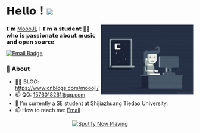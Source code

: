 
# 𝗛𝗲𝗹𝗹𝗼！<img src="https://user-images.githubusercontent.com/5679180/79618120-0daffb80-80be-11ea-819e-d2b0fa904d07.gif" width="27px"> 

<img align="right" width="250px" src="https://raw.githubusercontent.com/yaronzz/yaronzz/master/res/1.gif" />

𝗜'𝗺 [MoooJL](https://github.com/MoooJL)！𝗜'𝗺 𝗮 𝘀𝘁𝘂𝗱𝗲𝗻𝘁 👨‍💻 𝘄𝗵𝗼 𝗶𝘀 𝗽𝗮𝘀𝘀𝗶𝗼𝗻𝗮𝘁𝗲 𝗮𝗯𝗼𝘂𝘁 𝗺𝘂𝘀𝗶𝗰 𝗮𝗻𝗱 𝗼𝗽𝗲𝗻 𝘀𝗼𝘂𝗿𝗰𝗲.

[![Email Badge](https://img.shields.io/badge/-GMAIL-D14836?style=for-the-badge&logo=gmail&logoColor=white)](mailto:yaronhuang@foxmail.com)

### 🍜 About

- 👨‍💻 BLOG:  https://www.cnblogs.com/mooojl/
- 📫 QQ: 1576018261@qq.com
- 🔭 I’m currently a SE student at Shijiazhuang Tiedao University.
- 📫 How to reach me: [Email](1576018261@qq.com)


<p align="center">
  <a href="https://open.spotify.com/user/9jkfb4jstu243z6qyvlz7ecu5" target="_blank"><img src="https://now-playing-on-spotify.vercel.app/api/spotify" alt="Spotify Now Playing" width="350"/></a>
